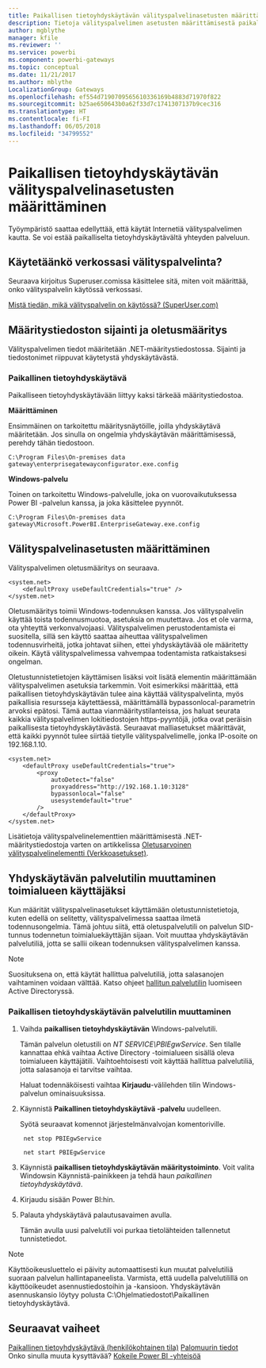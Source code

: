 ```yaml
---
title: Paikallisen tietoyhdyskäytävän välityspalvelinasetusten määrittäminen
description: Tietoja välityspalvelimen asetusten määrittämisestä paikallista tietoyhdyskäytävää varten
author: mgblythe
manager: kfile
ms.reviewer: ''
ms.service: powerbi
ms.component: powerbi-gateways
ms.topic: conceptual
ms.date: 11/21/2017
ms.author: mblythe
LocalizationGroup: Gateways
ms.openlocfilehash: ef554d7190709565610336169b4883d71970f822
ms.sourcegitcommit: b25ae650643b0a62f33d7c1741307137b9cec316
ms.translationtype: HT
ms.contentlocale: fi-FI
ms.lasthandoff: 06/05/2018
ms.locfileid: "34799552"
---
```

# <a name="configuring-proxy-settings-for-the-on-premises-data-gateway"></a>Paikallisen tietoyhdyskäytävän välityspalvelinasetusten määrittäminen
Työympäristö saattaa edellyttää, että käytät Internetiä välityspalvelimen kautta. Se voi estää paikalliselta tietoyhdyskäytävältä yhteyden palveluun.

## <a name="does-your-network-use-a-proxy"></a>Käytetäänkö verkossasi välityspalvelinta?
Seuraava kirjoitus Superuser.comissa käsittelee sitä, miten voit määrittää, onko välityspalvelin käytössä verkossasi.

[Mistä tiedän, mikä välityspalvelin on käytössä? (SuperUser.com)](https://superuser.com/questions/346372/how-do-i-know-what-proxy-server-im-using)

## <a name="configuration-file-location-and-default-configuration"></a>Määritystiedoston sijainti ja oletusmääritys
Välityspalvelimen tiedot määritetään .NET-määritystiedostossa. Sijainti ja tiedostonimet riippuvat käytetystä yhdyskäytävästä.

### <a name="on-premises-data-gateway"></a>Paikallinen tietoyhdyskäytävä
Paikalliseen tietoyhdyskäytävään liittyy kaksi tärkeää määritystiedostoa.

**Määrittäminen**

Ensimmäinen on tarkoitettu määritysnäytöille, joilla yhdyskäytävä määritetään. Jos sinulla on ongelmia yhdyskäytävän määrittämisessä, perehdy tähän tiedostoon.

    C:\Program Files\On-premises data gateway\enterprisegatewayconfigurator.exe.config

**Windows-palvelu**

Toinen on tarkoitettu Windows-palvelulle, joka on vuorovaikutuksessa Power BI -palvelun kanssa, ja joka käsittelee pyynnöt.

    C:\Program Files\On-premises data gateway\Microsoft.PowerBI.EnterpriseGateway.exe.config

## <a name="configuring-proxy-settings"></a>Välityspalvelinasetusten määrittäminen
Välityspalvelimen oletusmääritys on seuraava.

    <system.net>
        <defaultProxy useDefaultCredentials="true" />
    </system.net>

Oletusmääritys toimii Windows-todennuksen kanssa. Jos välityspalvelin käyttää toista todennusmuotoa, asetuksia on muutettava. Jos et ole varma, ota yhteyttä verkonvalvojaasi. Välityspalvelimen perustodentamista ei suositella, sillä sen käyttö saattaa aiheuttaa välityspalvelimen todennusvirheitä, jotka johtavat siihen, ettei yhdyskäytävää ole määritetty oikein. Käytä välityspalvelimessa vahvempaa todentamista ratkaistaksesi ongelman.

Oletustunnistetietojen käyttämisen lisäksi voit lisätä <proxy> elementin määrittämään välityspalvelimen asetuksia tarkemmin. Voit esimerkiksi määrittää, että paikallisen tietoyhdyskäytävän tulee aina käyttää välityspalvelinta, myös paikallisia resursseja käytettäessä, määrittämällä bypassonlocal-parametrin arvoksi epätosi. Tämä auttaa vianmääritystilanteissa, jos haluat seurata kaikkia välityspalvelimen lokitiedostojen https-pyyntöjä, jotka ovat peräisin paikallisesta tietoyhdyskäytävästä. Seuraavat malliasetukset määrittävät, että kaikki pyynnöt tulee siirtää tietylle välityspalvelimelle, jonka IP-osoite on 192.168.1.10.

    <system.net>
        <defaultProxy useDefaultCredentials="true">
            <proxy  
                autoDetect="false"  
                proxyaddress="http://192.168.1.10:3128"  
                bypassonlocal="false"  
                usesystemdefault="true"
            />  
        </defaultProxy>
    </system.net>

Lisätietoja välityspalvelinelementtien määrittämisestä .NET-määritystiedostoja varten on artikkelissa [Oletusarvoinen välityspalvelinelementti (Verkkoasetukset)](https://msdn.microsoft.com/library/kd3cf2ex.aspx).

## <a name="changing-the-gateway-service-account-to-a-domain-user"></a>Yhdyskäytävän palvelutilin muuttaminen toimialueen käyttäjäksi
Kun määrität välityspalvelinasetukset käyttämään oletustunnistetietoja, kuten edellä on selitetty, välityspalvelimessa saattaa ilmetä todennusongelmia. Tämä johtuu siitä, että oletuspalvelutili on palvelun SID-tunnus todennetun toimialuekäyttäjän sijaan. Voit muuttaa yhdyskäytävän palvelutiliä, jotta se sallii oikean todennuksen välityspalvelimen kanssa.

> [!NOTE]
> Suosituksena on, että käytät hallittua palvelutiliä, jotta salasanojen vaihtaminen voidaan välttää. Katso ohjeet [hallitun palvelutilin](https://technet.microsoft.com/library/dd548356.aspx) luomiseen Active Directoryssä.
> 
> 

### <a name="change-the-on-premises-data-gateway-service-account"></a>Paikallisen tietoyhdyskäytävän palvelutilin muuttaminen
1. Vaihda **paikallisen tietoyhdyskäytävän** Windows-palvelutili.
   
    Tämän palvelun oletustili on *NT SERVICE\PBIEgwService*. Sen tilalle kannattaa ehkä vaihtaa Active Directory -toimialueen sisällä oleva toimialueen käyttäjätili. Vaihtoehtoisesti voit käyttää hallittua palvelutiliä, jotta salasanoja ei tarvitse vaihtaa.
   
    Haluat todennäköisesti vaihtaa **Kirjaudu**-välilehden tilin Windows-palvelun ominaisuuksissa.
2. Käynnistä **Paikallinen tietoyhdyskäytävä -palvelu** uudelleen.
   
    Syötä seuraavat komennot järjestelmänvalvojan komentoriville.
   
        net stop PBIEgwService
   
        net start PBIEgwService
3. Käynnistä **paikallisen tietoyhdyskäytävän määritystoiminto**. Voit valita Windowsin Käynnistä-painikkeen ja tehdä haun *paikallinen tietoyhdyskäytävä*.
4. Kirjaudu sisään Power BI:hin.
5. Palauta yhdyskäytävä palautusavaimen avulla.
   
    Tämän avulla uusi palvelutili voi purkaa tietolähteiden tallennetut tunnistetiedot.
    
> [!NOTE]
> Käyttöoikeusluettelo ei päivity automaattisesti kun muutat palvelutiliä suoraan palvelun hallintapaneelista. Varmista, että uudella palvelutilillä on käyttöoikeudet asennustiedostoihin ja -kansioon. Yhdyskäytävän asennuskansio löytyy polusta C:\Ohjelmatiedostot\Paikallinen tietoyhdyskäytävä. 
> 

## <a name="next-steps"></a>Seuraavat vaiheet
[Paikallinen tietoyhdyskäytävä (henkilökohtainen tila)](service-gateway-personal-mode.md)
[Palomuurin tiedot](service-gateway-onprem-tshoot.md#firewall-or-proxy)  
Onko sinulla muuta kysyttävää? [Kokeile Power BI -yhteisöä](http://community.powerbi.com/)

